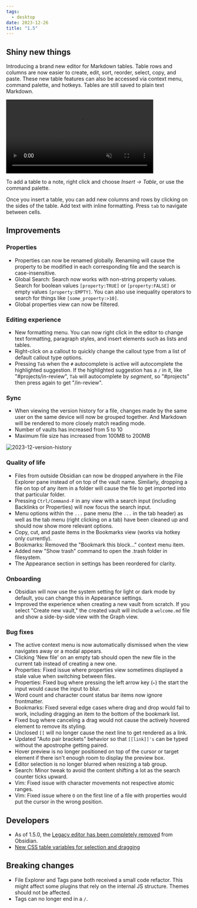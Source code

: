 ```yaml
---
tags:
  - desktop
date: 2023-12-26
title: "1.5"
---
```


## Shiny new things

Introducing a brand new editor for Markdown tables. Table rows and columns are now easier to create, edit, sort, reorder, select, copy, and paste. These new table features can also be accessed via context menu, command palette, and hotkeys. Tables are still saved to plain text Markdown.

<video src="https://user-images.githubusercontent.com/693981/284392728-eeb5609f-0622-4a3b-b514-c35993703fa7.mp4"  autoplay="true" muted="muted" style="max-height:400px; min-height: 200px" class="rounded-lg"></video>

To add a table to a note, right click and choose _Insert → Table_, or use the command palette.

Once you insert a table, you can add new columns and rows by clicking on the sides of the table. Add text with inline formatting. Press `tab` to navigate between cells.

## Improvements

### Properties

- Properties can now be renamed globally. Renaming will cause the property to be modified in each corresponding file and the search is case-insensitive. 
- Global Search: Search now works with non-string property values. Search for boolean values `[property:TRUE]` or `[property:FALSE]` or empty values `[property:EMPTY]`. You can also use inequality operators to search for things like `[some_property:>10]`.
- Global properties view can now be filtered.

### Editing experience

- New formatting menu. You can now right click in the editor to change text formatting, paragraph styles, and insert elements such as lists and tables.
- Right-click on a callout to quickly change the callout type from a list of default callout type options.
- Pressing `Tab` when the `#` autocomplete is active will autocomplete the highlighted suggestion. If the highlighted suggestion has a `/` in it, like "#projects/in-review", `Tab` will autocomplete by _segment_, so "#projects" then press again to get "/in-review".

### Sync

- When viewing the version history for a file, changes made by the same user on the same device will now be grouped together. And Markdown will be rendered to more closely match reading mode.
- Number of vaults has increased from 5 to 10
- Maximum file size has increased from 100MB to 200MB

![2023-12-version-history](https://github.com/obsidianmd/obsidian-help/assets/10565871/bf2334dd-6add-4dfa-9adb-67ff183746ec)

### Quality of life

- Files from outside Obsidian can now be dropped anywhere in the File Explorer pane instead of on top of the vault name. Similarly, dropping a file on top of any item in a folder will cause the file to get imported into that particular folder.
- Pressing `Ctrl/Command-F` in any view with a search input (including Backlinks or Properties) will now focus the search input.
- Menu options within the `...` pane menu (the `...` in the tab header) as well as the tab menu (right clicking on a tab) have been cleaned up and should now show more relevant options.
- Copy, cut, and paste items in the Bookmarks view (works via hotkey only currently).
- Bookmarks: Removed the "Bookmark this block..." context menu item.
- Added new "Show trash" command to open the .trash folder in filesystem.
- The Appearance section in settings has been reordered for clarity.

### Onboarding

- Obsidian will now use the system setting for light or dark mode by default, you can change this in Appearance settings.
- Improved the experience when creating a new vault from scratch. If you select "Create new vault," the created vault will include a `welcome.md` file and show a side-by-side view with the Graph view.

### Bug fixes

- The active context menu is now automatically dismissed when the view navigates away or a modal appears.
- Clicking 'New file' on an empty tab should open the new file in the current tab instead of creating a new one.
- Properties: Fixed issue where properties view sometimes displayed a stale value when switching between files.
- Properties: Fixed bug where pressing the left arrow key (`←`) the start the input would cause the input to blur.
- Word count and character count status bar items now ignore frontmatter.
- Bookmarks: Fixed several edge cases where drag and drop would fail to work, including dragging an item to the bottom of the bookmark list.
- Fixed bug where canceling a drag would not cause the actively hovered element to remove its styling.
- Unclosed `[[` will no longer cause the next line to get rendered as a link.
- Updated "Auto pair brackets" behavior so that `[[link]]'s` can be typed without the apostrophe getting paired.
- Hover preview is no longer positioned on top of the cursor or target element if there isn't enough room to display the preview box.
- Editor selection is no longer blurred when resizing a tab group.
- Search: Minor tweak to avoid the content shifting a lot as the search counter ticks upward.
- Vim: Fixed issue with character movements not respective atomic ranges.
- Vim: Fixed issue where `O` on the first line of a file with properties would put the cursor in the wrong position.

## Developers

- As of 1.5.0, the [Legacy editor has been completely removed](https://obsidian.md/blog/goodbye-legacy-editor/) from Obsidian.
- [New CSS table variables for selection and dragging](https://docs.obsidian.md/Reference/CSS+variables/Editor/Table)

## Breaking changes

- File Explorer and Tags pane both received a small code refactor. This might affect some plugins that rely on the internal JS structure. Themes should not be affected.
- Tags can no longer end in a `/`.

